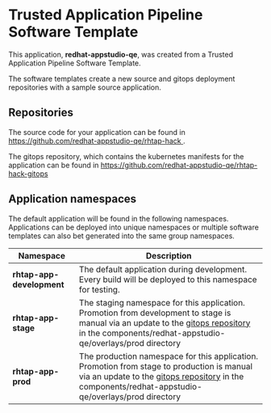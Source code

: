 # Trusted Application Pipeline Software Template

This application, **redhat-appstudio-qe**, was created from a Trusted Application Pipeline Software Template.

The software templates create a new source and gitops deployment repositories with a sample source application. 

## Repositories

The source code for your application can be found in [https://github.com/redhat-appstudio-qe/rhtap-hack ](https://github.com/redhat-appstudio-qe/rhtap-hack ).
 
The gitops repository, which contains the kubernetes manifests for the application can be found in 
[https://github.com/redhat-appstudio-qe/rhtap-hack-gitops ](https://github.com/redhat-appstudio-qe/rhtap-hack-gitops ) 

## Application namespaces 

The default application will be found in the following namespaces. Applications can be deployed into unique namespaces or multiple software templates can also bet generated into the same group namespaces.  

|  Namespace   |  Description   |  
| -------- | -------- |   
| **rhtap-app-development** | The default application during development. Every build will be deployed to this namespace for testing. | 
| **rhtap-app-stage** | The staging namespace for this application. Promotion from development to stage is manual via an update to the [gitops repository](https://github.com/redhat-appstudio-qe/rhtap-hack-gitops ) in the components/redhat-appstudio-qe/overlays/prod directory |  
| **rhtap-app-prod** | The production namespace for this application. Promotion from stage to production is manual via an update to the [gitops repository](https://github.com/redhat-appstudio-qe/rhtap-hack-gitops ) in the components/redhat-appstudio-qe/overlays/prod directory | 